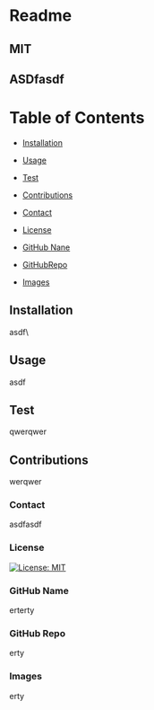 # Readme

  ## MIT 
  
  ## ASDfasdf
  
  # Table of Contents
 * [Installation](#Installation)

 * [Usage](#usage)
  
  * [Test](#test)

  * [Contributions](#contributions)

  * [Contact](#contact)

  * [License](#license)

  * [GitHub Nane](#githubname)

  * [GitHubRepo](#githubrepo)

  * [Images](#images)
  
  ## Installation
  asdf\

  ## Usage
  asdf

  ## Test
  qwerqwer

  ## Contributions
  werqwer
    
  ###  Contact
  asdfasdf
    
  ### License
  [![License: MIT](https://img.shields.io/badge/License-MIT-yellow.svg)](https://opensource.org/licenses/MIT)
   
  ### GitHub Name
  erterty
  
  ### GitHub Repo
   erty

  ### Images  
  erty